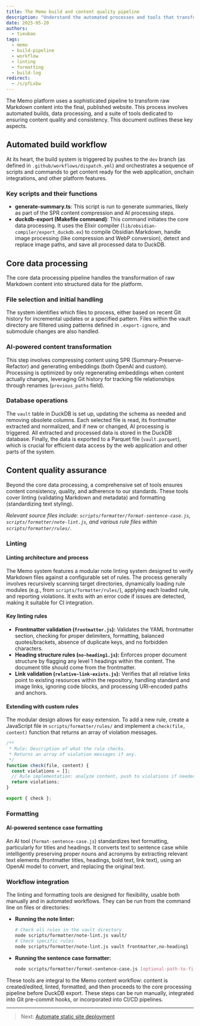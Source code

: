 ```yaml
---
title: The Memo build and content quality pipeline
description: "Understand the automated processes and tools that transform Markdown content into the published Memo website, ensuring content quality and consistency."
date: 2025-05-20
authors:
  - tieubao
tags:
  - memo
  - build-pipeline
  - workflow
  - linting
  - formatting
  - build-log
redirect:
  - /s/pfLxbw
---
```


The Memo platform uses a sophisticated pipeline to transform raw Markdown content into the final, published website. This process involves automated builds, data processing, and a suite of tools dedicated to ensuring content quality and consistency. This document outlines these key aspects.

## Automated build workflow

At its heart, the build system is triggered by pushes to the `dev` branch (as defined in `.github/workflows/dispatch.yml`) and orchestrates a sequence of scripts and commands to get content ready for the web application, onchain integrations, and other platform features.

### Key scripts and their functions

- **generate-summary.ts**: This script is run to generate summaries, likely as part of the SPR content compression and AI processing steps.
- **duckdb-export (Makefile command)**: This command initiates the core data processing. It uses the Elixir compiler (`lib/obsidian-compiler/export_duckdb.ex`) to compile Obsidian Markdown, handle image processing (like compression and WebP conversion), detect and replace image paths, and save all processed data to DuckDB.

## Core data processing

The core data processing pipeline handles the transformation of raw Markdown content into structured data for the platform.

### File selection and initial handling

The system identifies which files to process, either based on recent Git history for incremental updates or a specified pattern. Files within the vault directory are filtered using patterns defined in `.export-ignore`, and submodule changes are also handled.

### AI-powered content transformation

This step involves compressing content using SPR (Summary-Preserve-Refactor) and generating embeddings (both OpenAI and custom). Processing is optimized by only regenerating embeddings when content actually changes, leveraging Git history for tracking file relationships through renames (`previous_paths` field).

### Database operations

The `vault` table in DuckDB is set up, updating the schema as needed and removing obsolete columns. Each selected file is read, its frontmatter extracted and normalized, and if new or changed, AI processing is triggered. All extracted and processed data is stored in the DuckDB database. Finally, the data is exported to a Parquet file (`vault.parquet`), which is crucial for efficient data access by the web application and other parts of the system.

## Content quality assurance

Beyond the core data processing, a comprehensive set of tools ensures content consistency, quality, and adherence to our standards. These tools cover linting (validating Markdown and metadata) and formatting (standardizing text styling).

*Relevant source files include: `scripts/formatter/format-sentence-case.js`, `scripts/formatter/note-lint.js`, and various rule files within `scripts/formatter/rules/`.*

### Linting

#### Linting architecture and process

The Memo system features a modular note linting system designed to verify Markdown files against a configurable set of rules. The process generally involves recursively scanning target directories, dynamically loading rule modules (e.g., from `scripts/formatter/rules/`), applying each loaded rule, and reporting violations. It exits with an error code if issues are detected, making it suitable for CI integration.

#### Key linting rules

- **Frontmatter validation (`frontmatter.js`):** Validates the YAML frontmatter section, checking for proper delimiters, formatting, balanced quotes/brackets, absence of duplicate keys, and no forbidden characters.
- **Heading structure rules (`no-heading1.js`):** Enforces proper document structure by flagging any level 1 headings within the content. The document title should come from the frontmatter.
- **Link validation (`relative-link-exists.js`):** Verifies that all relative links point to existing resources within the repository, handling standard and image links, ignoring code blocks, and processing URI-encoded paths and anchors.

#### Extending with custom rules

The modular design allows for easy extension. To add a new rule, create a JavaScript file in `scripts/formatter/rules/` and implement a `check(file, content)` function that returns an array of violation messages.

```javascript
/**
 * Rule: Description of what the rule checks.
 * Returns an array of violation messages if any.
 */
function check(file, content) {
  const violations = [];
  // Rule implementation: analyze content, push to violations if needed
  return violations;
}

export { check };
```

### Formatting

#### AI-powered sentence case formatting

An AI tool (`format-sentence-case.js`) standardizes text formatting, particularly for titles and headings. It converts text to sentence case while intelligently preserving proper nouns and acronyms by extracting relevant text elements (frontmatter titles, headings, bold text, link text), using an OpenAI model to convert, and replacing the original text.

### Workflow integration

The linting and formatting tools are designed for flexibility, usable both manually and in automated workflows. They can be run from the command line on files or directories:

- **Running the note linter:**

    ```bash
    # Check all rules in the vault directory
    node scripts/formatter/note-lint.js vault/
    # Check specific rules
    node scripts/formatter/note-lint.js vault frontmatter,no-heading1
    ```

- **Running the sentence case formatter:**

    ```bash
    node scripts/formatter/format-sentence-case.js [optional-path-to-file-or-directory]
    ```

These tools are integral to the Memo content workflow: content is created/edited, linted, formatted, and then proceeds to the core processing pipeline before DuckDB export. These steps can be run manually, integrated into Git pre-commit hooks, or incorporated into CI/CD pipelines.

---

> Next: [Automate static site deployment](deployment.md)
